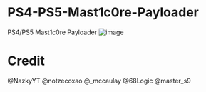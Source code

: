 # PS4-PS5-Mast1c0re-Payloader
PS4/PS5 Mast1c0re Payloader
![image](https://user-images.githubusercontent.com/49209220/223209757-31ca095f-91b9-4a8d-a47a-cc1d1925e0e1.png)








# Credit
@NazkyYT
@notzecoxao
@_mccaulay
@68Logic
@master_s9

